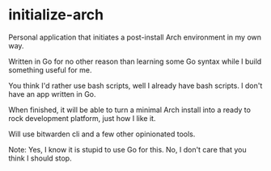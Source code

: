 # initialize-arch
Personal application that initiates a post-install Arch environment in my own way.

Written in Go for no other reason than learning some Go syntax while I build something useful for me.

You think I'd rather use bash scripts, well I already have bash scripts. I don't have an app written in Go.

When finished, it will be able to turn a minimal Arch install into a ready to rock development platform, just how I like it.

Will use bitwarden cli and a few other opinionated tools.

Note: Yes, I know it is stupid to use Go for this. No, I don't care that you think I should stop.
